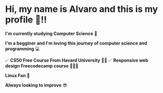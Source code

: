 # Hi, my name is Alvaro and this is my profile 🙂!!

**I'm currently studying Computer Science** 📖

**I'm a begginer and I'm loving this journey of computer science and programming** 💻

✅ **CS50 Free Course From Havard University** 🧑‍🎓
✅ **Responsive web design Freecodecamp course** 🧑🏻‍💻

**Linux Fan** 🐧 

**Always looking to improve** 😎
<!--
**AlvaroAndLukeTheCoder/AlvaroAndLukeTheCoder** is a ✨ _special_ ✨ repository because its `README.md` (this file) appears on your GitHub profile.

Here are some ideas to get you started:

- 🔭 I’m currently working on ...
- 🌱 I’m currently learning ...
- 👯 I’m looking to collaborate on ...
- 🤔 I’m looking for help with ...
- 💬 Ask me about ...
- 📫 How to reach me: ...
- 😄 Pronouns: ...
- ⚡ Fun fact: ...
-->

